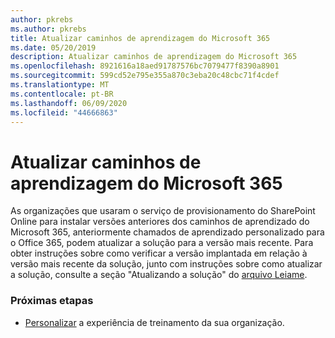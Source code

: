 ```yaml
---
author: pkrebs
ms.author: pkrebs
title: Atualizar caminhos de aprendizagem do Microsoft 365
ms.date: 05/20/2019
description: Atualizar caminhos de aprendizagem do Microsoft 365
ms.openlocfilehash: 8921616a18aed91787576bc7079477f8390a8901
ms.sourcegitcommit: 599cd52e795e355a870c3eba20c48cbc71f4cdef
ms.translationtype: MT
ms.contentlocale: pt-BR
ms.lasthandoff: 06/09/2020
ms.locfileid: "44666863"
---
```

# <a name="update-microsoft-365-learning-pathways"></a>Atualizar caminhos de aprendizagem do Microsoft 365

As organizações que usaram o serviço de provisionamento do SharePoint Online para instalar versões anteriores dos caminhos de aprendizado do Microsoft 365, anteriormente chamados de aprendizado personalizado para o Office 365, podem atualizar a solução para a versão mais recente. Para obter instruções sobre como verificar a versão implantada em relação à versão mais recente da solução, junto com instruções sobre como atualizar a solução, consulte a seção "Atualizando a solução" do [arquivo Leiame](https://github.com/pnp/custom-learning-office-365/blob/master/README.md).   

### <a name="next-steps"></a>Próximas etapas
- [Personalizar](custom_overview.md) a experiência de treinamento da sua organização.

